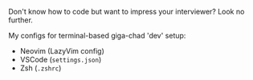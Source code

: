 Don't know how to code but want to impress your interviewer? Look no further.

My configs for terminal-based giga-chad 'dev' setup:

- Neovim (LazyVim config)
- VSCode (`settings.json`)
- Zsh (`.zshrc`)
